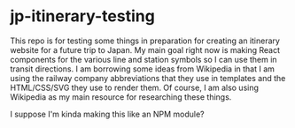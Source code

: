 # jp-itinerary-testing

This repo is for testing some things in preparation for creating an itinerary website for a future trip to Japan. My main goal right now is making React components for the various line and station symbols so I can use them in transit directions. I am borrowing some ideas from Wikipedia in that I am using the railway company abbreviations that they use in templates and the HTML/CSS/SVG they use to render them. Of course, I am also using Wikipedia as my main resource for researching these things.

I suppose I'm kinda making this like an NPM module?
